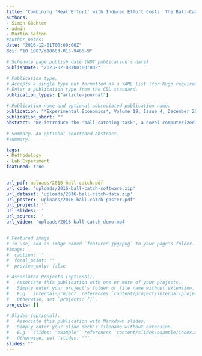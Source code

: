 ```yaml
---
title: "Combining 'Real Effort' with Induced Effort Costs: The Ball-Catching Task"
authors:
- Simon Gächter
- admin
- Martin Sefton
#author_notes:
date: "2016-12-01T00:00:00Z"
doi: "10.1007/s10683-015-9465-9"

# Schedule page publish date (NOT publication's date).
publishDate: "2023-02-08T00:00:00Z"

# Publication type.
# Accepts a single type but formatted as a YAML list (for Hugo requirements).
# Enter a publication type from the CSL standard.
publication_types: ["article-journal"]

# Publication name and optional abbreviated publication name.
publication: "*Experimental Economics*, Volume 19, Issue 4, December 2016, 687-712"
publication_short: ""
abstract: "We introduce the 'ball-catching task', a novel computerized task, which combines a tangible action ('catching balls') with induced material cost of effort. The central feature of the ball-catching task is that it allows researchers to manipulate the cost of effort function as well as the production function, which permits quantitative predictions on effort provision. In an experiment with piece-rate incentives we find that the comparative static and the point predictions on effort provision are remarkably accurate. We also present experimental findings from three classic experiments, namely, team production, gift exchange and tournament, using the task. All of the results are closely in line with the stylized facts from experiments using purely induced values. We conclude that the ball-catching task combines the advantages of real effort tasks with the use of induced values, which is useful for theory-testing purposes as well as for applications."

# Summary. An optional shortened abstract.
#summary:

tags:
- Methodology
- Lab Experiment
featured: true


url_pdf: uploads/2016-ball-catch.pdf
url_code: 'uploads/2016-ball-catch-software.zip'
url_dataset: 'uploads/2016-ball-catch-data.zip'
url_poster: 'uploads/2016-ball-catch-poster.pdf'
url_project: ''
url_slides: ''
url_source: ''
url_video: 'uploads/2016-ball-catch-demo.mp4'


# Featured image
# To use, add an image named `featured.jpg/png` to your page's folder.
#image:
#  caption: ''
#  focal_point: ""
#  preview_only: false

# Associated Projects (optional).
#   Associate this publication with one or more of your projects.
#   Simply enter your project's folder or file name without extension.
#   E.g. `internal-project` references `content/project/internal-project/index.md`.
#   Otherwise, set `projects: []`.
projects: []

# Slides (optional).
#   Associate this publication with Markdown slides.
#   Simply enter your slide deck's filename without extension.
#   E.g. `slides: "example"` references `content/slides/example/index.md`.
#   Otherwise, set `slides: ""`.
slides: ""
---
```


